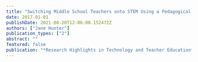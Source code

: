 ```yaml
---
title: "Switching Middle School Teachers onto STEM Using a Pedagogical Framework for Technology Integration: The Case for High Possibility Classrooms in Australia"
date: 2017-01-01
publishDate: 2021-08-20T12:06:00.152472Z
authors: ["Jane Hunter"]
publication_types: ["2"]
abstract: ""
featured: false
publication: "*Research Highlights in Technology and Teacher Education*"
---
```


